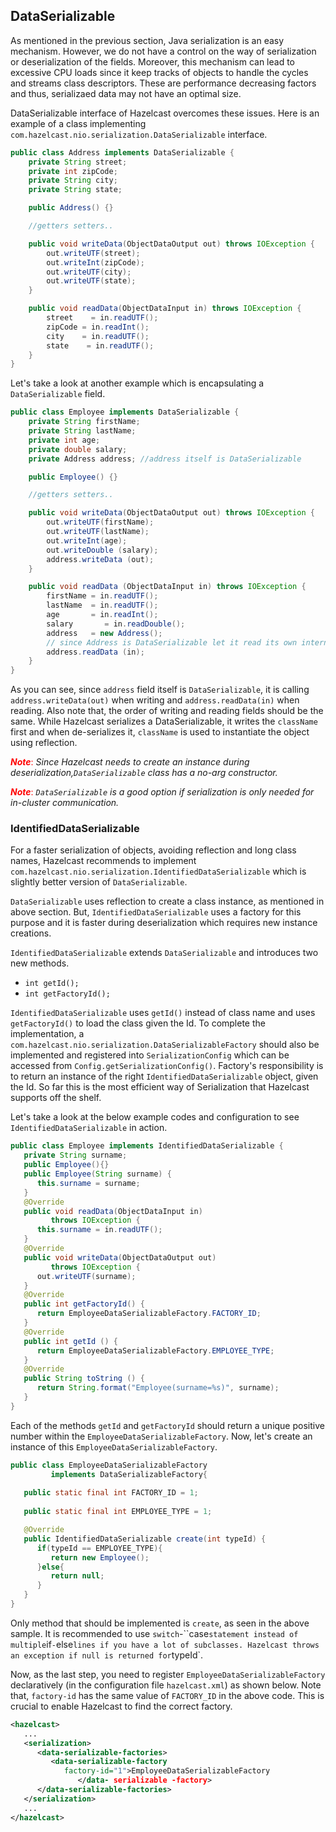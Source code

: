 



## DataSerializable

As mentioned in the previous section, Java serialization is an easy mechanism. However, we do not have a control on the way of serialization or deserialization of the fields. Moreover, this mechanism can lead to excessive CPU loads since it keep tracks of objects to handle the cycles and streams class descriptors. These are performance decreasing factors and thus, serializaed data may not have an optimal size.

DataSerializable interface of Hazelcast overcomes these issues. Here is an example of a class implementing `com.hazelcast.nio.serialization.DataSerializable` interface.

```java
public class Address implements DataSerializable {
    private String street;
    private int zipCode;
    private String city;
    private String state;

    public Address() {}

    //getters setters..

    public void writeData(ObjectDataOutput out) throws IOException {
        out.writeUTF(street);
        out.writeInt(zipCode);
        out.writeUTF(city);
        out.writeUTF(state);
    }

    public void readData(ObjectDataInput in) throws IOException {
        street    = in.readUTF();
        zipCode = in.readInt();
        city    = in.readUTF();
        state    = in.readUTF();
    }
}
```

Let's take a look at another example which is encapsulating a `DataSerializable` field.


```java
public class Employee implements DataSerializable {
    private String firstName;
    private String lastName;
    private int age;
    private double salary;
    private Address address; //address itself is DataSerializable

    public Employee() {}

    //getters setters..

    public void writeData(ObjectDataOutput out) throws IOException {
        out.writeUTF(firstName);
        out.writeUTF(lastName);
        out.writeInt(age);
        out.writeDouble (salary);
        address.writeData (out);
    }

    public void readData (ObjectDataInput in) throws IOException {
        firstName = in.readUTF();
        lastName  = in.readUTF();
        age       = in.readInt();
        salary       = in.readDouble();
        address   = new Address();
        // since Address is DataSerializable let it read its own internal state
        address.readData (in);
    }
}
```

As you can see, since `address` field itself is `DataSerializable`, it is calling `address.writeData(out)` when writing and `address.readData(in)` when reading. Also note that, the order of writing and reading fields should be the same. While Hazelcast serializes a DataSerializable, it writes the `className` first and when de-serializes it, `className` is used to instantiate the object using reflection.

<font color='red'>***Note***:</font> *Since Hazelcast needs to create an instance during deserialization,`DataSerializable` class has a no-arg constructor.*

<font color='red'>***Note***:</font> *`DataSerializable` is a good option if serialization is only needed for in-cluster communication.*


### IdentifiedDataSerializable

For a faster serialization of objects, avoiding reflection and long class names, Hazelcast recommends to implement `com.hazelcast.nio.serialization.IdentifiedDataSerializable` which is slightly better version of `DataSerializable`.

`DataSerializable` uses reflection to create a class instance, as mentioned in above section. But, `IdentifiedDataSerializable` uses a factory for this purpose and it is faster during deserialization which requires new instance creations.

`IdentifiedDataSerializable` extends `DataSerializable` and introduces two new methods.

-   `int getId();`
-   `int getFactoryId();`


`IdentifiedDataSerializable` uses `getId()` instead of class name and uses `getFactoryId()` to load the class given the Id. To complete the implementation, a `com.hazelcast.nio.serialization.DataSerializableFactory` should also be implemented and registered into `SerializationConfig` which can be accessed from `Config.getSerializationConfig()`. Factory's responsibility is to return an instance of the right `IdentifiedDataSerializable` object, given the Id. So far this is the most efficient way of Serialization that Hazelcast supports off the shelf.

Let's take a look at the below example codes and configuration to see `IdentifiedDataSerializable` in action.

```java
public class Employee implements IdentifiedDataSerializable { 
   private String surname;
   public Employee(){}
   public Employee(String surname) { 
      this.surname = surname;
   }
   @Override
   public void readData(ObjectDataInput in) 
         throws IOException {
      this.surname = in.readUTF();
   }
   @Override
   public void writeData(ObjectDataOutput out)
         throws IOException { 
      out.writeUTF(surname);
   }
   @Override
   public int getFactoryId() { 
      return EmployeeDataSerializableFactory.FACTORY_ID;
   }
   @Override
   public int getId () { 
      return EmployeeDataSerializableFactory.EMPLOYEE_TYPE;
   }
   @Override
   public String toString () {
      return String.format("Employee(surname=%s)", surname); 
   }
}
```
 
Each of the methods `getId` and `getFactoryId` should return a unique positive number within the `EmployeeDataSerializableFactory`. Now, let's create an instance of this `EmployeeDataSerializableFactory`.

```java
public class EmployeeDataSerializableFactory 
         implements DataSerializableFactory{
   
   public static final int FACTORY_ID = 1;
   
   public static final int EMPLOYEE_TYPE = 1;

   @Override
   public IdentifiedDataSerializable create(int typeId) {
      if(typeId == EMPLOYEE_TYPE){ 
         return new Employee();
      }else{
         return null; 
      }
   }
}
```

Only method that should be implemented is `create`, as seen in the above sample. It is recommended to use `switch`-``case` statement instead of multiple `if`-`else` lines if you have a lot of subclasses. Hazelcast throws an exception if null is returned for `typeId`.

Now, as the last step, you need to register `EmployeeDataSerializableFactory` declaratively (in the configuration file `hazelcast.xml`) as shown below. Note that, `factory-id` has the same value of `FACTORY_ID` in the above code. This is crucial to enable Hazelcast to find the correct factory.

```xml
<hazelcast> 
   ...
   <serialization>
      <data-serializable-factories>
         <data-serializable-factory
            factory-id="1">EmployeeDataSerializableFactory
               </data- serializable -factory>
      </data-serializable-factories>
   </serialization>
   ...
</hazelcast>
```
 
